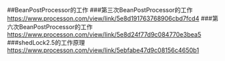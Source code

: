 ##BeanPostProcessor的工作
###第三次BeanPostProcessor的工作
https://www.processon.com/view/link/5e8d191763768906cbd7fcd4
###第六次BeanPostProcessor的工作
https://www.processon.com/view/link/5e8d24f77d9c084770e3bea5
###shedLock2.5的工作原理
https://www.processon.com/view/link/5ebfabe47d9c08156c4650b1